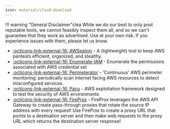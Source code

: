 ```yaml
---
icon: material/cloud-download
---
```


!!! warning "General Disclaimer"clea
    While we do our best to only post reputable tools, we cannot feasibly inspect them all, and so we can't guarantee that they work as advertised. Use at your own risk. If you experience issues with them, please let us know.

- [ :octicons-link-external-16: AWSealion](https://github.com/0xd4y/AWSealion) - A (lightweight) tool to keep AWS pentests efficient, organized, and stealthy.
- [ :octicons-link-external-16: Enumerate-IAM](https://github.com/andresriancho/enumerate-iam/tree/master) - Enumerate the permissions associated with AWS credential set
- [ :octicons-link-external-16: Perimeterator](https://github.com/darkarnium/perimeterator) - 'Continuous' AWS perimeter monitoring: periodically scan internet facing AWS resources to detect misconfigured services.
- [ :octicons-link-external-16: Pacu](https://github.com/RhinoSecurityLabs/pacu) - AWS exploitation framework designed to test the security of AWS environments
- [ :octicons-link-external-16: FireProx](https://github.com/ustayready/fireprox) - FireProx leverages the AWS API Gateway to create pass-through proxies that rotate the source IP address with every request! Use FireProx to create a proxy URL that points to a destination server and then make web requests to the proxy URL which returns the destination server response!